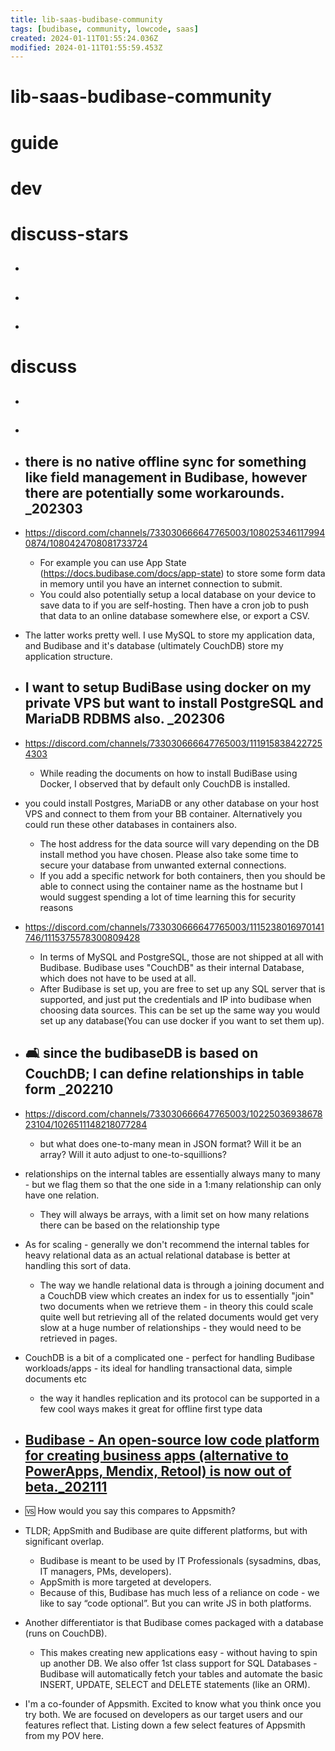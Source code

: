 ```yaml
---
title: lib-saas-budibase-community
tags: [budibase, community, lowcode, saas]
created: 2024-01-11T01:55:24.036Z
modified: 2024-01-11T01:55:59.453Z
---
```


# lib-saas-budibase-community

# guide

# dev

# discuss-stars

- ## 

- ## 

- ## 
# discuss
- ## 

- ## 

- ## there is no native offline sync for something like field management in Budibase, however there are potentially some workarounds. _202303
- https://discord.com/channels/733030666647765003/1080253461179940874/1080424708081733724
  - For example you can use App State (https://docs.budibase.com/docs/app-state) to store some form data in memory until you have an internet connection to submit. 
  - You could also potentially setup a local database on your device to save data to if you are self-hosting. Then have a cron job to push that data to an online database somewhere else, or export a CSV.
- The latter works pretty well. I use MySQL to store my application data, and Budibase and it's database (ultimately CouchDB) store my application structure.

- ## I want to setup BudiBase using docker on my private VPS but want to install PostgreSQL and MariaDB RDBMS also. _202306
- https://discord.com/channels/733030666647765003/1119158384227254303
  - While reading the documents on how to install BudiBase using Docker, I observed that by default only CouchDB is installed.

- you could install Postgres, MariaDB or any other database on your host VPS and connect to them from your BB container. Alternatively you could run these other databases in containers also. 
  - The host address for the data source will vary depending on the DB install method you have chosen. Please also take some time to secure your database from unwanted external connections.
  - If you add a specific network for both containers, then you should be able to connect using the container name as the hostname but I would suggest spending a lot of time learning this for security reasons

- https://discord.com/channels/733030666647765003/1115238016970141746/1115375578300809428
  - In terms of MySQL and PostgreSQL, those are not shipped at all with Budibase.  Budibase uses "CouchDB" as their internal Database, which does not have to be used at all.
  - After Budibase is set up, you are free to set up any SQL server that is supported, and just put the credentials and IP into budibase when choosing data sources.  This can be set up the same way you would set up any database(You can use docker if you want to set them up).

- ## 🛋️ since the budibaseDB is based on CouchDB; I can define relationships in table form _202210
- https://discord.com/channels/733030666647765003/1022503693867823104/1026511148218077284
  - but what does one-to-many mean in JSON format? Will it be an array? Will it auto adjust to one-to-squillions?
- relationships on the internal tables are essentially always many to many - but we flag them so that the one side in a 1:many relationship can only have one relation. 
  - They will always be arrays, with a limit set on how many relations there can be based on the relationship type
- As for scaling - generally we don't recommend the internal tables for heavy relational data as an actual relational database is better at handling this sort of data. 
  - The way we handle relational data is through a joining document and a CouchDB view which creates an index for us to essentially "join" two documents when we retrieve them - in theory this could scale quite well but retrieving all of the related documents would get very slow at a huge number of relationships - they would need to be retrieved in pages.

- CouchDB is a bit of a complicated one - perfect for handling Budibase workloads/apps - its ideal for handling transactional data, simple documents etc
  - the way it handles replication and its protocol can be supported in a few cool ways makes it great for offline first type data

- ## [Budibase - An open-source low code platform for creating business apps (alternative to PowerApps, Mendix, Retool) is now out of beta._202111](https://www.reddit.com/r/kubernetes/comments/qwooi1/budibase_an_opensource_low_code_platform_for/)
- 🆚️ How would you say this compares to Appsmith?
- TLDR; AppSmith and Budibase are quite different platforms, but with significant overlap. 
  - Budibase is meant to be used by IT Professionals (sysadmins, dbas, IT managers, PMs, developers). 
  - AppSmith is more targeted at developers. 
  - Because of this, Budibase has much less of a reliance on code - we like to say “code optional”. But you can write JS in both platforms.
- Another differentiator is that Budibase comes packaged with a database (runs on CouchDB). 
  - This makes creating new applications easy - without having to spin up another DB. We also offer 1st class support for SQL Databases - Budibase will automatically fetch your tables and automate the basic INSERT, UPDATE, SELECT and DELETE statements (like an ORM).

- I'm a co-founder of Appsmith. Excited to know what you think once you try both. We are focused on developers as our target users and our features reflect that. Listing down a few select features of Appsmith from my POV here.
